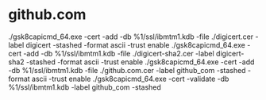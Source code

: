 # github.com
./gsk8capicmd_64.exe -cert -add -db %1/ssl/ibmtm1.kdb -file ./digicert.cer -label digicert -stashed -format ascii -trust enable
./gsk8capicmd_64.exe -cert -add -db %1/ssl/ibmtm1.kdb -file ./digicert-sha2.cer -label digicert-sha2 -stashed -format ascii -trust enable
./gsk8capicmd_64.exe -cert -add -db %1/ssl/ibmtm1.kdb -file ./github.com.cer -label github_com -stashed -format ascii -trust enable
./gsk8capicmd_64.exe -cert -validate -db %1/ssl/ibmtm1.kdb -label github_com -stashed
